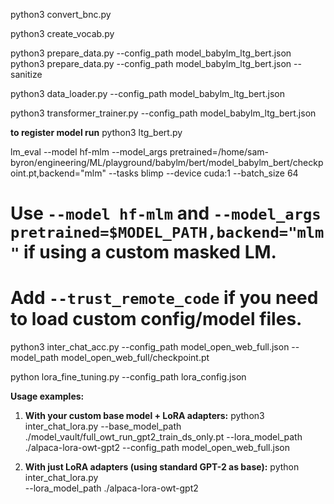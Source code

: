 
python3 convert_bnc.py

python3 create_vocab.py

python3 prepare_data.py --config_path model_babylm_ltg_bert.json
python3 prepare_data.py --config_path model_babylm_ltg_bert.json --sanitize

python3 data_loader.py --config_path model_babylm_ltg_bert.json

python3 transformer_trainer.py --config_path model_babylm_ltg_bert.json

**to register model run**
python3 ltg_bert.py

lm_eval --model hf-mlm --model_args pretrained=/home/sam-byron/engineering/ML/playground/babylm/bert/model_babylm_bert/checkpoint.pt,backend="mlm" --tasks blimp --device cuda:1 --batch_size 64



# Use `--model hf-mlm` and `--model_args pretrained=$MODEL_PATH,backend="mlm"` if using a custom masked LM.
# Add `--trust_remote_code` if you need to load custom config/model files.

python3 inter_chat_acc.py  --config_path model_open_web_full.json --model_path model_open_web_full/checkpoint.pt

python lora_fine_tuning.py --config_path lora_config.json

**Usage examples:**

1. **With your custom base model + LoRA adapters:**
python3 inter_chat_lora.py --base_model_path ./model_vault/full_owt_run_gpt2_train_ds_only.pt --lora_model_path ./alpaca-lora-owt-gpt2  --config_path model_open_web_full.json

2. **With just LoRA adapters (using standard GPT-2 as base):**
python inter_chat_lora.py \
    --lora_model_path ./alpaca-lora-owt-gpt2


